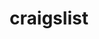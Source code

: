 ---
facebook: https://www.facebook.com/CraigslistCommunity
images:
- craigslist-icon.svg
- craigslist-ar21.svg
linkedin: https://www.linkedin.com/company/craigslist
logohandle: craigslist
sort: craigslist
title: craigslist
twitter: https://x.com/craigslist
website: https://www.craigslist.org/
wikipedia: https://en.wikipedia.org/wiki/Craigslist
---